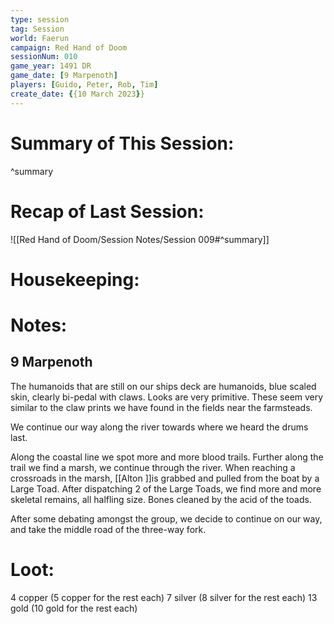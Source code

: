 ```yaml
---
type: session
tag: Session
world: Faerun
campaign: Red Hand of Doom
sessionNum: 010
game_year: 1491 DR
game_date: [9 Marpenoth]
players: [Guido, Peter, Rob, Tim]
create_date: {{10 March 2023}}
---
```




# Summary of This Session:

^summary

# Recap of Last Session:
![[Red Hand of Doom/Session Notes/Session 009#^summary]]

# Housekeeping:

# Notes:
## 9 Marpenoth
The humanoids that are still on our ships deck are humanoids, blue scaled skin, clearly bi-pedal with claws. Looks are very primitive. These seem very similar to the claw prints we have found in the fields near the farmsteads.

We continue our way along the river towards where we heard the drums last.

Along the coastal line we spot more and more blood trails.
Further along the trail we find a marsh, we continue through the river.
When reaching a crossroads in the marsh, [[Alton ]]is grabbed and pulled from the boat by a Large Toad.
After dispatching 2 of the Large Toads, we find more and more skeletal remains, all halfling size. Bones cleaned by the acid of the toads.

After some debating amongst the group, we decide to continue on our way, and take the middle road of the three-way fork.

# Loot:
4 copper (5 copper for the rest each)
7 silver (8 silver for the rest each)
13 gold (10 gold for the rest each)
